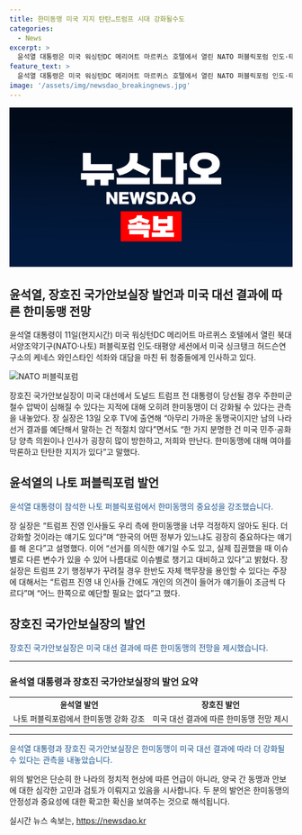 ```yaml
---
title: 한미동맹 미국 지지 탄탄…트럼프 시대 강화될수도
categories:
  - News
excerpt: >
  윤석열 대통령은 미국 워싱턴DC 메리어트 마르퀴스 호텔에서 열린 NATO 퍼블릭포럼 인도·태평양 세션에서 허드슨연구소의 케네스 와인스타인 석좌와 대담 후 청중에게 인사했다. 장호진 국가안보실장은 미국 대선에서 트럼프 당선 시 주한미군 철수 압박 지적에 대해 한미동맹 강화 가능성을 언급하며 논란에 대응했다. 또한 트럼프 2기 행정부가 한반도 자체 핵무장을 용인할 가능성에 대한 논의를 언급하며 다양한 변수에 대비할 필요가 있다고 밝혔다.
feature_text: >
  윤석열 대통령은 미국 워싱턴DC 메리어트 마르퀴스 호텔에서 열린 NATO 퍼블릭포럼 인도·태평양 세션에서 허드슨연구소의 케네스 와인스타인 석좌와 대담 후 청중에게 인사했다. 장호진 국가안보실장은 미국 대선에서 트럼프 당선 시 주한미군 철수 압박 지적에 대해 한미동맹 강화 가능성을 언급하며 논란에 대응했다. 또한 트럼프 2기 행정부가 한반도 자체 핵무장을 용인할 가능성에 대한 논의를 언급하며 다양한 변수에 대비할 필요가 있다고 밝혔다.
image: '/assets/img/newsdao_breakingnews.jpg'
---
```


<p><img src="/assets/img/newsdao_breakingnews.jpg" alt="cryptoinkorea 속보" /></p>

<h2>윤석열, 장호진 국가안보실장 발언과 미국 대선 결과에 따른 한미동맹 전망</h2>

<p>윤석열 대통령이 11일(현지시간) 미국 워싱턴DC 메리어트 마르퀴스 호텔에서 열린 북대서양조약기구(NATO·나토) 퍼블릭포럼 인도·태평양 세션에서 미국 싱크탱크 허드슨연구소의 케네스 와인스타인 석좌와 대담을 마친 뒤 청중들에게 인사하고 있다.</p>

<p><img src="https://www.example.com/nato_forum_image" alt="NATO 퍼블릭포럼"></p>

<p>장호진 국가안보실장이 미국 대선에서 도널드 트럼프 전 대통령이 당선될 경우 주한미군 철수 압박이 심해질 수 있다는 지적에 대해 오히려 한미동맹이 더 강화될 수 있다는 관측을 내놓았다. 장 실장은 13일 오후 TV에 출연해 “아무리 가까운 동맹국이지만 남의 나라 선거 결과를 예단해서 말하는 건 적절치 않다”면서도 “한 가지 분명한 건 미국 민주·공화당 양측 의원이나 인사가 굉장히 많이 방한하고, 저희와 만난다. 한미동맹에 대해 여야를 막론하고 탄탄한 지지가 있다”고 말했다.</p>

<h2 data-ke-size="size26">윤석열의 나토 퍼블릭포럼 발언</h2>

<p><span style="color: #1a5490;">윤석열 대통령이 참석한 나토 퍼블릭포럼에서 한미동맹의 중요성을 강조했습니다.</span></p>

<p>장 실장은 “트럼프 진영 인사들도 우리 측에 한미동맹을 너무 걱정하지 않아도 된다. 더 강화할 것이라는 얘기도 있다”며 “한국의 어떤 정부가 있느냐도 굉장히 중요하다는 얘기를 해 온다”고 설명했다. 이어 “선거를 의식한 얘기일 수도 있고, 실제 집권했을 때 이슈 별로 다른 변수가 있을 수 있어 나름대로 이슈별로 챙기고 대비하고 있다”고 밝혔다. 장 실장은 트럼프 2기 행정부가 꾸려질 경우 한반도 자체 핵무장을 용인할 수 있다는 주장에 대해서는 “트럼프 진영 내 인사들 간에도 개인의 의견이 들어가 얘기들이 조금씩 다르다”며 “어느 한쪽으로 예단할 필요는 없다”고 했다.</p>

<h2 data-ke-size="size26">장호진 국가안보실장의 발언</h2>

<p><span style="color: #1a5490;">장호진 국가안보실장은 미국 대선 결과에 따른 한미동맹의 전망을 제시했습니다.</span></p>

<hr>

<h3 data-ke-size="size22">윤석열 대통령과 장호진 국가안보실장의 발언 요약</h3>

<table>
  <tr>
    <td style="text-align: center; height: 17px;"><b>윤석열 발언</b></td>
    <td style="text-align: center; height: 17px;"><b>장호진 발언</b></td>
  </tr>
  <tr>
    <td>나토 퍼블릭포럼에서 한미동맹 강화 강조</td>
    <td>미국 대선 결과에 따른 한미동맹 전망 제시</td>
  </tr>
</table>

<hr>

<p><span style="color: #1a5490;">윤석열 대통령과 장호진 국가안보실장은 한미동맹이 미국 대선 결과에 따라 더 강화될 수 있다는 관측을 내놓았습니다.</span></p>

<p>위의 발언은 단순히 한 나라의 정치적 현상에 따른 언급이 아니라, 양국 간 동맹과 안보에 대한 심각한 고민과 검토가 이뤄지고 있음을 시사합니다. 두 분의 발언은 한미동맹의 안정성과 중요성에 대한 확고한 확신을 보여주는 것으로 해석됩니다.</p>
실시간 뉴스 속보는, <a href="https://newsdao.kr" rel="dofollow">https://newsdao.kr</a>


